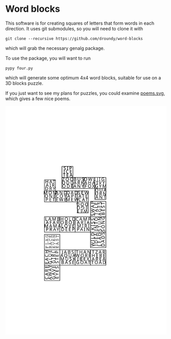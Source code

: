 # Word blocks

This software is for creating squares of letters that form words in
each direction.  It uses git submodules, so you will need to clone it
with

    git clone --recursive https://github.com/droundy/word-blocks

which will grab the necessary genalg package.

To use the package, you will want to run

    pypy four.py

which will generate some optimum 4x4 word blocks, suitable for use on
a 3D blocks puzzle.

If you just want to see my plans for puzzles, you could examine
[poems.svg](blob/master/poems.svg), which gives a few nice poems.

![poems.svg](https://github.com/droundy/word-blocks/raw/master/poems.svg)
